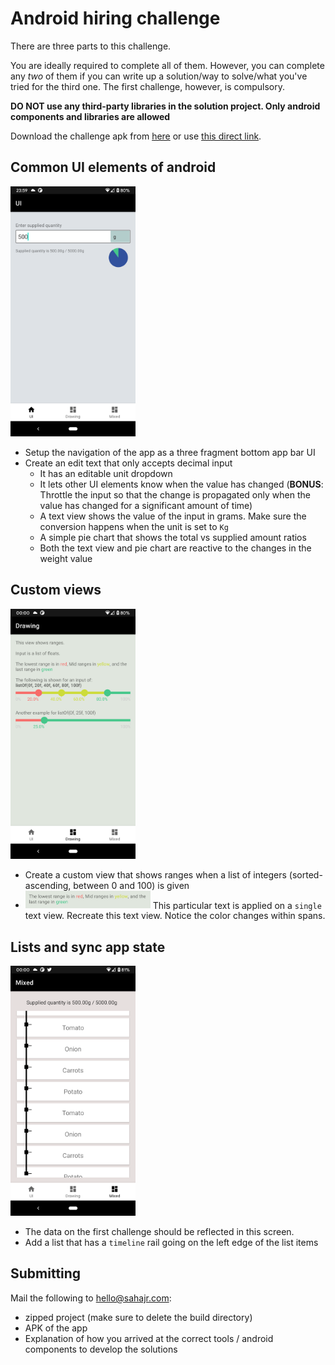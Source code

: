 # Android hiring challenge

There are three parts to this challenge.

You are ideally required to complete all of them. However, you can complete any *two* of them if you can write up a solution/way to solve/what you've tried for the third one. The first challenge, however, is compulsory.

**DO NOT use any third-party libraries in the solution project. Only android components and libraries are allowed**

Download the challenge apk from [here](https://github.com/SahajR/android-hiring-challenge/releases/tag/v1.0.0) or use [this direct link](https://github.com/SahajR/android-hiring-challenge/releases/download/v1.0.0/challenge_v1.apk). 

## Common UI elements of android
<img src="/assets/ui_elements.png" width=200 />

- Setup the navigation of the app as a three fragment bottom app bar UI
- Create an edit text that only accepts decimal input
  * It has an editable unit dropdown
  * It lets other UI elements know when the value has changed (**BONUS**: Throttle the input so that the change is propagated only when the value has changed for a significant amount of time)
  * A text view shows the value of the input in grams. Make sure the conversion happens when the unit is set to `Kg`
  * A simple pie chart that shows the total vs supplied amount ratios
  * Both the text view and pie chart are reactive to the changes in the weight value

## Custom views
<img src="/assets/custom_views.png" width=200 />

- Create a custom view that shows ranges when a list of integers (sorted-ascending, between 0 and 100) is given
- <img src="/assets/text.png" width=200 /> This particular text is applied on a `single` text view. Recreate this text view. Notice the color changes within spans.

## Lists and sync app state
<img src="/assets/list_and_sync.png" width=200 />

- The data on the first challenge should be reflected in this screen.
- Add a list that has a `timeline` rail going on the left edge of the list items

## Submitting

Mail the following to [hello@sahajr.com](mailto:hello@sahajr.com?subject=[Hiring%20Challenge]%20Your%20name):
- zipped project (make sure to delete the build directory)
- APK of the app
- Explanation of how you arrived at the correct tools / android components to develop the solutions
